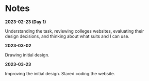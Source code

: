 # Notes

**2023-02-23 (Day 1)**

Understanding the task, reviewing colleges websites, evaluating their design
decisions, and thinking about what suits and I can use.

**2023-03-02**

Drawing initial design.

**2023-03-23**

Improving the initial design. Stared coding the website.
